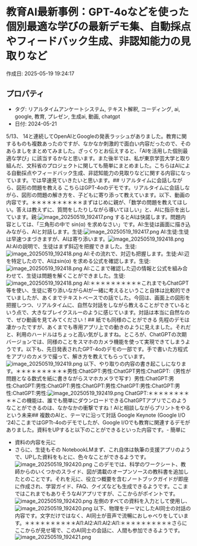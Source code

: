 # 教育AI最新事例：GPT-4oなどを使った個別最適な学びの最新デモ集、自動採点やフィードバック生成、非認知能力の見取りなど

作成日: 2025-05-19 19:24:17

## プロパティ

- タグ: リアルタイムアンケートシステム, テキスト解釈, コーディング, ai, google, 教育, プレゼン, 生成ai, 動画, chatgpt
- 日付: 2024-05-21

5/13、 14と連続してOpenAIとGoogleの発表ラッシュがありました。教育に関するものも複数あったのですが、なかなか刺激的で面白い内容だったので、そのあらましをまとめてみました。ざっくりとお伝えすると、「AIを活用した個別最適な学び」に該当するかなと思います。また後半では、私が東京学芸大学と取り組んだ、文科省のプロジェクトに関しても簡単にまとめました。こちらはAIによる自動採点やフィードバック生成、非認知能力の見取りなどに関する内容になっています。では早速見ていきたいと思います。## リアルタイムに会話しながら、図形の問題を教える
こちらはGPT-4oのデモです。リアルタイムに会話しながら、図形の問題の解き方を、子どもに寄り添って教えています。以下、動画の内容です。＊＊＊＊＊＊＊＊＊＊まずはじめに親が、「数学の問題を教えてほしい。答えは教えずに、質問をしたりしながら導いてほしい」と、AIに指示を出しています。親:![image_20250519_192417.png](../assets/image_20250519_192417.png)
するとAIは快諾します。問題内容としては、「三角形の中で sin(α) を求めなさい」です。AI:生徒は画面に描き込みながら、AIと対話します。生徒:![image_20250519_192417.png](../assets/image_20250519_192417.png)
AI:生徒:生徒は早速つまづきますが、AIは寄り添います。![image_20250519_192418.png](../assets/image_20250519_192418.png)
AI:AIの説明で、生徒はまず斜辺を把握できました。生徒:![image_20250519_192418.png](../assets/image_20250519_192418.png)
AI:その流れで、対辺も把握します。生徒:AI:辺を特定したので、AIはsin(α) を求める公式を確認します。生徒:![image_20250519_192418.png](../assets/image_20250519_192418.png)
AI:ここまで確認した辺の情報と公式を組み合わせて、生徒は問題を解くことができました。生徒:![image_20250519_192418.png](../assets/image_20250519_192418.png)
AI:＊＊＊＊＊＊＊＊＊＊これまでもChatGPT等を使い、生徒に寄り添いながらAIが一緒に考えるということ自体は比較的できていましたが、あくまでテキストベースでの話でした。今回は、画面上の図形を把握しつつ、リアルタイムに、自然な対話をしながら教えることができているという点で、大きなブレイクスルーのように感じています。対話は本当に自然なので、ぜひ動画を見てみてください！## 紙でも同様のことができる
先程のデモは凄かったですが、あくまでも専用アプリ上での動きのように見えました。それだと、利用のハードルはちょっと高い気がしますね。ところが、ChatGPTの次期バージョンでは、同様のことをスマホのカメラ機能を使って実現できてしまうようです。以下も、先日発表されたGPT-4oのデモの一部です。手で書いた方程式をアプリのカメラで撮って、解き方を教えてもらっています。![image_20250519_192419.png](../assets/image_20250519_192419.png)
以下、やり取りの内容の書き起こしになります。＊＊＊＊＊＊＊＊＊＊男性:ChatGPT:男性:ChatGPT男性:ChatGPT:（男性が問題となる数式を紙に書きながらスマホカメラで写す）男性:ChatGPT:男性:ChatGPT:男性:ChatGPT:男性:ChatGPT:男性:ChatGPT:男性:ChatGPT:男性:ChatGPT:男性:![image_20250519_192419.png](../assets/image_20250519_192419.png)
ChatGPT:＊＊＊＊＊＊＊＊＊＊この機能は、誰でも簡単にダウンロードできるChatGPTアプリでこのようなことができるのは、なかなかの衝撃ですね！AIと相談しながらプリントをやるという未来## 複数のAIと、テーマに沿って対話
Google Keynote (Google I/O ‘24)ここまではGPTt-4oのデモでしたが、Google I/Oでも教育に関連するデモがありました。資料をUPすると以下のことができるといった内容です。- 簡単に
- 資料の内容を元に
- さらに、生徒もその
NotebookLMまず、これ自体は執筆の支援アプリのようで、UPした資料をもとに、色々なことができるようです。![image_20250519_192420.png](../assets/image_20250519_192420.png)
このデモでは、科学のワークシート、教師からのいくつかのスライド、図が満載のオープンソースの教科書を追加したとのことです。それを元に、役立つ概要を含むノートブックガイドが即座に作成され、学習ガイド、FAQ、クイズなども生成できるようです。ここまではこれまでもありそうなAIアプリですが、ここからがポイントです。![image_20250519_192420.png](../assets/image_20250519_192420.png)
左側のすべての資料を入力として使用し、![image_20250519_192420.png](../assets/image_20250519_192420.png)
以下、物理をテーマにしたAI同士の対話の内容です。文字だけではなく、AI同士が音声で流暢におしゃべりをしています。＊＊＊＊＊＊＊＊＊＊AI1:AI2:AI1:AI2:AI1:＊＊＊＊＊＊＊＊＊＊さらにここからが見せ場で、このAI同士の会話に、人間も参加できるようです。![image_20250519_192421.png](../assets/image_20250519_192421.png)

